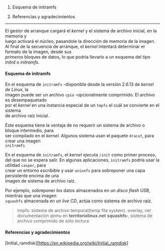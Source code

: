 1. Esquema de initramfs

99. Referencias y agradecimientos

---

El gestor de arranque cargará el _kernel_ y el sistema de archivo inicial, en la memoria y  
luego activará el núcleo, pasandole la dirección de memoria de la imagen. Al final de la
secuencia de arranque, el _kernel_ intentará determinar el formato de la imagen, desde sus  
_primeros_ bloques de datos, lo que podría llevarlo a un esquema del tipo _initrd_ o _initramfs_.

#### Esquema de initramfs

En el esquema de `initramfs` -disponible desde la versión 2.6.13 de _kernel de Linux_, la  
imagen puede ser un archivo `cpio` -opcionalmente comprimido. El archivo es desempaquetado  
por el _kernel_ en una instancia especial de un `tmpfs` el cuál se convierte en el sistema  
de archivo raíz inicial.

Éste esquema tiene la ventaja de no requerir un sistema de archivo o bloque intermedio, para  
ser compilado en el _kernel_. Algunos sistema usan el paquete `dracut`, para crear una imagen  
`initramfs`

En el esquema de `initramfs`, el _kernel_ ejecuta `/init` como primer proceso, del que no se
espera salir. En algunas aplicaciones, `initramfs` podría usar la utilidad `casper`, para  
crear un entorno _escribible_ y usar `unionfs` para sobreponer una capa persistente encima de una  
imagen de sistema de archivo raíz.

Por ejemplo, sobreponer los datos almacenados en un _disco flash USB_, mientras que una imagen  
`squashfs`  almacenada en un _live CD_, actúa como sistema de archivo raíz.

> tmpfs: sistema de archivo temporal(temp file system).
> overlay, ver documentación _qemu_ en __territoriolinux.net__
> __squashfs:__, sistema de archivo comprimido de sólo lectura

#### Referencias y agradecimientos
[Initial_ramdisk][https://en.wikipedia.org/wiki/Initial_ramdisk]
